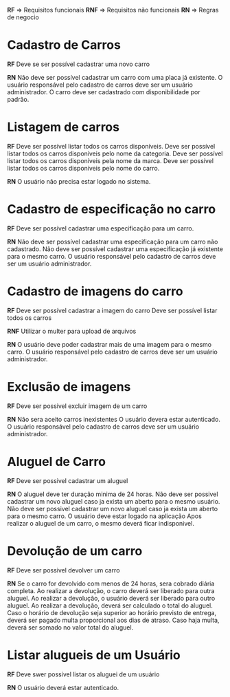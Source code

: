 **RF** => Requisitos funcionais
**RNF** => Requisitos não funcionais
**RN** => Regras de negocio



# Cadastro de Carros

**RF**
Deve se ser possível cadastrar uma novo carro

**RN**
Não deve ser possível cadastrar um carro com uma placa já existente.
O usuário responsável pelo cadastro de carros deve ser um usuário administrador.
O carro deve ser cadastrado com disponibilidade por padrão.

# Listagem de carros

**RF**
Deve ser possível listar todos os carros disponíveis.
Deve ser possível listar todos os carros disponíveis pelo nome da categoria.
Deve ser possível listar todos os carros disponíveis pela nome da marca.
Deve ser possível listar todos os carros disponiveis pelo nome do carro.

**RN**
O usuário não precisa estar logado no sistema.

# Cadastro de especificação no carro

**RF**
Deve ser possível cadastrar uma especificação para um carro.

**RN**
Não deve ser possível cadastrar uma especificação para um carro não cadastrado.
Não deve ser possível cadastrar uma especificação já existente para o mesmo carro.
O usuário responsável pelo cadastro de carros deve ser um usuário administrador.


# Cadastro de imagens do carro

**RF**
Deve ser possível cadastrar a imagem do carro
Deve ser possível listar todos os carros

**RNF**
Utilizar o multer para upload de arquivos

**RN**
O usuário deve poder cadastrar mais de uma imagem para o mesmo carro.
O usuário responsável pelo cadastro de carros deve ser um usuário administrador.

# Exclusão de imagens

**RF**
Deve ser possivel excluir imagem de um carro

**RN**
Não sera aceito carros inexistentes
O usuário devera estar autenticado.
O usuário responsável pelo cadastro de carros deve ser um usuário administrador.


# Aluguel de Carro

**RF**
Deve ser possivel cadastrar um aluguel

**RN**
O aluguel deve ter duração minima de 24 horas.
Não deve ser possivel cadastrar um novo aluguel caso ja exista um aberto para o mesmo usuário.
Não deve ser possivel cadastrar um novo aluguel caso ja exista um aberto para o mesmo carro.
O usuário deve estar logado na aplicação
Apos realizar o aluguel de um carro, o mesmo deverá ficar indisponivel.


# Devolução de um carro

**RF**
Deve ser possivel devolver um carro

**RN**
Se o carro for devolvido com menos de 24 horas, sera cobrado diária completa.
Ao realizar a devolução, o carro deverá ser liberado para outra aluguel.
Ao realizar a devolução, o usuário deverá ser liberado para outro aluguel.
Ao realizar a devolução, deverá ser calculado o total do aluguel.
Caso o horário de devolução seja superior ao horário previsto de entrega, deverá ser pagado multa proporcional aos dias de atraso.
Caso haja multa, deverá ser somado no valor total do aluguel. 

# Listar alugueis de um Usuário

**RF**
Deve swer possivel listar os aluguei de um usuário

**RN**
O usuário deverá estar autenticado.
